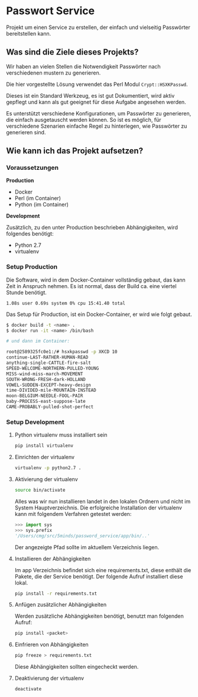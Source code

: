 # Passwort Service

Projekt um einen Service zu erstellen, der einfach und vielseitig Passwörter
bereitstellen kann.

## Was sind die Ziele dieses Projekts?

Wir haben an vielen Stellen die Notwendigkeit Passwörter nach verschiedenen
mustern zu generieren.

Die hier vorgestellte Lösung verwendet das Perl Modul `Crypt::HSXKPasswd`.

Dieses ist ein Standard Werkzeug, es ist gut Dokumentiert, wird aktiv gepflegt
und kann als gut geeignet für diese Aufgabe angesehen werden.

Es unterstützt verschiedene Konfigurationen, um Passwörter zu generieren, die
einfach ausgetauscht werden können. So ist es möglich, für verschiedene
Szenarien einfache Regel zu hinterlegen, wie Passwörter zu generieren sind.

## Wie kann ich das Projekt aufsetzen?

### Voraussetzungen

**Production**

* Docker
* Perl (im Container)
* Python (im Container)

**Development**

Zusätzlich, zu den unter Production beschrieben Abhängigkeiten, wird folgendes
benötigt:

* Python 2.7
* virtualenv

### Setup Production

Die Software, wird in dem Docker-Container vollständig gebaut, das kann Zeit in
Anspruch nehmen. Es ist normal, dass der Build ca. eine viertel Stunde
benötigt.

`1.08s user 0.69s system 0% cpu 15:41.40 total`

Das Setup für Production, ist ein Docker-Container, er wird wie folgt gebaut.

```bash
$ docker build -t <name> .
$ docker run -it <name> /bin/bash

# und dann im Container:

root@2589325fc0e1:/# hsxkpasswd -p XKCD 10
continue-LAST-RATHER-HUMAN-READ
anything-single-CATTLE-fire-salt
SPEED-WELCOME-NORTHERN-PULLED-YOUNG
MISS-wind-miss-march-MOVEMENT
SOUTH-WRONG-FRESH-dark-HOLLAND
VOWEL-SUDDEN-EXCEPT-heavy-design
time-DIVIDED-mile-MOUNTAIN-INSTEAD
moon-BELGIUM-NEEDLE-FOOL-PAIR
baby-PROCESS-east-suppose-late
CAME-PROBABLY-pulled-shot-perfect
```

### Setup Development

1. Python virtualenv muss installiert sein

   ```bash
   pip install virtualenv
   ```

1. Einrichten der virtualenv

   ```bash
   virtualenv -p python2.7 .
   ```

1. Aktivierung der virtualenv

   ```bash
   source bin/activate
   ```

   Alles was wir nun installieren landet in den lokalen Ordnern und nicht im
   System Hauptverzeichnis. Die erfolgreiche Installation der virtualenv kann
   mit folgendem Verfahren getestet werden:

   ```python
   >>> import sys
   >>> sys.prefix
   '/Users/cmg/src/5minds/password_service/app/bin/..'
   ```

   Der angezeigte Pfad sollte im aktuellem Verzeichnis liegen.

1. Installieren der Abhängigkeiten

   Im app Verzeichnis befindet sich eine requirements.txt, diese enthält die
   Pakete, die der Service benötigt. Der folgende Aufruf installiert diese
   lokal.

   ```bash
   pip install -r requirements.txt
   ```

1. Anfügen zusätzlicher Abhängigkeiten

   Werden zusätzliche Abhängigkeiten benötigt, benutzt man folgenden Aufruf:

   ```bash
   pip install <packet>
   ```

1. Einfrieren von Abhängigkeiten

   ```bash
   pip freeze > requirements.txt
   ```

   Diese Abhängigkeiten sollten eingecheckt werden.

1. Deaktivierung der virtualenv

   ```bash
   deactivate
   ```
